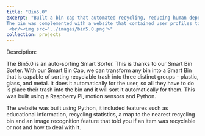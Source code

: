 ```yaml
---
title: "Bin5.0"
excerpt: "Built a bin cap that automated recycling, reducing human dependency. 
The bin was complemented with a website that contained user profiles to keep track of recycling statstistics and educate people on recycling. This project won the second place in the IEE Hackathon  
 <br/><img src='../images/bin5.0.png'>"
collection: projects
---
```

Desrciption:

The Bin5.0 is an auto-sorting Smart Sorter. This is thanks to our Smart Bin Sorter. With our Smart Bin Cap, we can transform any bin into a Smart Bin that is capable of sorting recyclable trash into three distinct groups - plastic, glass, and metal. It does it automatically for the user, so all they have to do is place their trash into the bin and it will sort it automatically for them. This was built using a Raspberry PI, motion sensors and Python.

The website was built using Python, it included features such as educational information, recycling statistics, a map to the nearest recycling bin and an image recognition feature that told you if an item was recyclable or not and how to deal with it.
